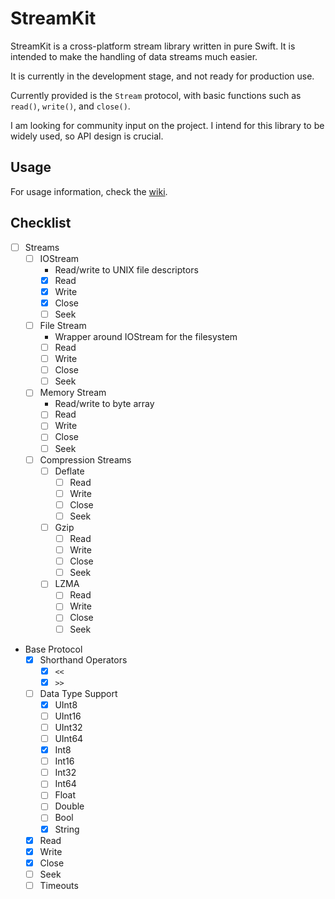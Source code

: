# StreamKit

StreamKit is a cross-platform stream library written in pure Swift. It is intended to make the handling of data streams much easier.

It is currently in the development stage, and not ready for production use.

Currently provided is the `Stream` protocol, with basic functions such as `read()`, `write()`, and `close()`.

I am looking for community input on the project. I intend for this library to be widely used, so API design is crucial.

## Usage
For usage information, check the [wiki](https://github.com/eswick/StreamKit/wiki).

## Checklist

- [ ] Streams
  - [ ] IOStream
    - Read/write to UNIX file descriptors
    - [x] Read
    - [x] Write
    - [x] Close
    - [ ] Seek
  - [ ] File Stream
    - Wrapper around IOStream for the filesystem
    - [ ] Read
    - [ ] Write
    - [ ] Close
    - [ ] Seek
  - [ ] Memory Stream
    - Read/write to byte array
    - [ ] Read
    - [ ] Write
    - [ ] Close
    - [ ] Seek
  - [ ] Compression Streams
    - [ ] Deflate
      - [ ] Read
      - [ ] Write
      - [ ] Close
      - [ ] Seek
    - [ ] Gzip
      - [ ] Read
      - [ ] Write
      - [ ] Close
      - [ ] Seek
    - [ ] LZMA
      - [ ] Read
      - [ ] Write
      - [ ] Close
      - [ ] Seek
- Base Protocol
  - [x] Shorthand Operators
    - [x] `<<`
    - [x] `>>`
  - [ ] Data Type Support
    - [x] UInt8
    - [ ] UInt16
    - [ ] UInt32
    - [ ] UInt64
    - [x] Int8
    - [ ] Int16
    - [ ] Int32
    - [ ] Int64
    - [ ] Float
    - [ ] Double
    - [ ] Bool
    - [x] String
  - [x] Read
  - [x] Write
  - [x] Close
  - [ ] Seek
  - [ ] Timeouts

